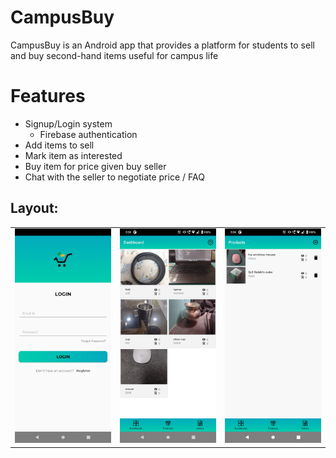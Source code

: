# CampusBuy

CampusBuy is an Android app that provides a platform for students to sell and buy second-hand items useful for campus life

# Features
- Signup/Login system
  - Firebase authentication
- Add items to sell
- Mark item as interested
- Buy item for price given buy seller
- Chat with the seller to negotiate price / FAQ

<h2>Layout: </h2>
<table>
  <tr>
    <td><img src = "https://github.com/Necromancer376/CampusBuy/blob/master/Documentation/image_login.jpeg"/></td>
    <td><img src = "https://github.com/Necromancer376/CampusBuy/blob/master/Documentation/image_dashboard.jpeg" /></td>
    <td><img src = "https://github.com/Necromancer376/CampusBuy/blob/master/Documentation/image_myproducts.jpeg" /></td>
  </tr>
</table>

